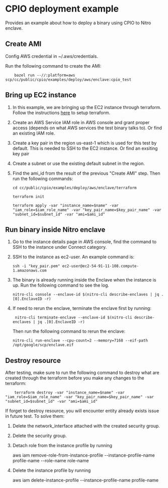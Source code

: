 # CPIO deployment example

Provides an example about how to deploy a binary using CPIO to Nitro enclave.

## Create AMI

Config AWS credential in ~/.aws/credentials.

Run the following command to create the AMI:

        bazel run --//:platform=aws scp/cc/public/cpio/examples/deploy/aws/enclave:cpio_test

## Bring up EC2 instance

1.  In this example, we are bringing up the EC2 instance through terraform. Follow the instructions
    [here](https://developer.hashicorp.com/terraform/tutorials/aws-get-started) to setup terraform.
2.  Create an AWS Service IAM role in AWS console and grant proper access (depends on what AWS
    services the test binary talks to). Or find an existing IAM role.
3.  Create a key pair in the region us-east-1 which is used for this test by default. This is needed
    to SSH to the EC2 instance. Or find an exsiting key pair
4.  Create a subnet or use the existing default subnet in the region.
5.  Find the ami_id from the result of the previous "Create AMI" step. Then run the following
    commands:

        cd cc/public/cpio/examples/deploy/aws/enclave/terraform

        terraform init

        terraform apply -var "instance_name=$name" -var "iam_role=$iam_role_name" -var "key_pair_name=$key_pair_name" -var "subnet_id=$subnet_id" -var "ami=$ami_id"

## Run binary inside Nitro enclave

1.  Go to the instance details page in AWS console, find the command to SSH to the instance under
    Connect category.
2.  SSH to the instance as ec2-user. An example command is:

        ssh -i "key_pair.pem" ec2-user@ec2-54-91-11-108.compute-1.amazonaws.com

3.  The binary is already running inside the Enclave when the instance is up. Run the following
    command to see the log.

        nitro-cli console --enclave-id $(nitro-cli describe-enclaves | jq .[0].EnclaveID -r)

4.  If need to rerun the enclave, terminate the enclave first by running:

         nitro-cli terminate-enclave --enclave-id $(nitro-cli describe-enclaves | jq .[0].EnclaveID -r)

    Then run the following command to rerun the enclave:

        nitro-cli run-enclave --cpu-count=2 --memory=7168 --eif-path /opt/google/scp/enclave.eif

## Destroy resource

After testing, make sure to run the following command to destroy what are created through the
terraform before you make any changes to the terraform:

        terraform destroy -var "instance_name=$name" -var "iam_role=$iam_role_name" -var "key_pair_name=$key_pair_name" -var "subnet_id=$subnet_id" -var "ami=$ami_id"

If forget to destroy resource, you will encounter entity already exists issue in future test. To
solve them:

1. Delete the network_interface attached with the created security group.
2. Delete the security group.
3. Detach role from the instance profile by running

    aws iam remove-role-from-instance-profile --instance-profile-name profile-name --role-name
    role-name

4. Delete the instance profile by running

    aws iam delete-instance-profile --instance-profile-name profile-name
